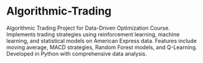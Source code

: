 # Algorithmic-Trading
Algorithmic Trading Project for Data-Driven Optimization Course. Implements trading strategies using reinforcement learning, machine learning, and statistical models on American Express data. Features include moving average, MACD strategies, Random Forest models, and Q-Learning. Developed in Python with comprehensive data analysis.
